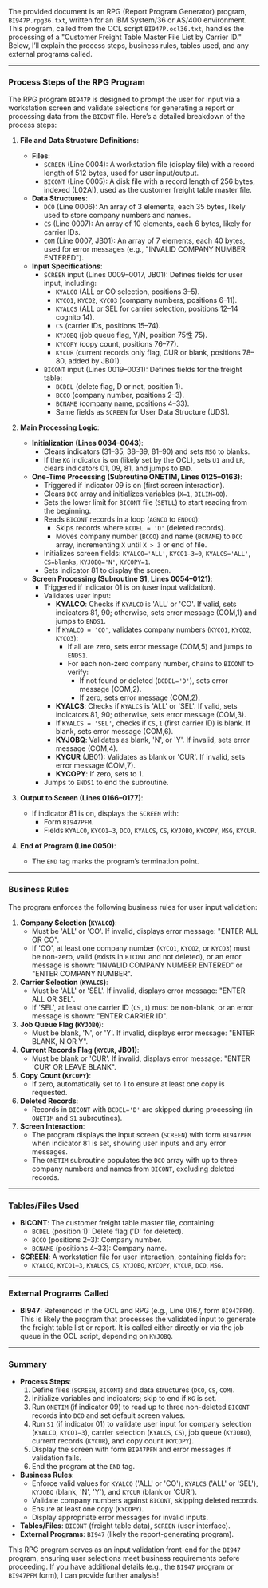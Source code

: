 The provided document is an RPG (Report Program Generator) program, `BI947P.rpg36.txt`, written for an IBM System/36 or AS/400 environment. This program, called from the OCL script `BI947P.ocl36.txt`, handles the processing of a "Customer Freight Table Master File List by Carrier ID." Below, I’ll explain the process steps, business rules, tables used, and any external programs called.

---

### Process Steps of the RPG Program

The RPG program `BI947P` is designed to prompt the user for input via a workstation screen and validate selections for generating a report or processing data from the `BICONT` file. Here’s a detailed breakdown of the process steps:

1. **File and Data Structure Definitions**:
   - **Files**:
     - `SCREEN` (Line 0004): A workstation file (display file) with a record length of 512 bytes, used for user input/output.
     - `BICONT` (Line 0005): A disk file with a record length of 256 bytes, indexed (L02AI), used as the customer freight table master file.
   - **Data Structures**:
     - `DCO` (Line 0006): An array of 3 elements, each 35 bytes, likely used to store company numbers and names.
     - `CS` (Line 0007): An array of 10 elements, each 6 bytes, likely for carrier IDs.
     - `COM` (Line 0007, JB01): An array of 7 elements, each 40 bytes, used for error messages (e.g., "INVALID COMPANY NUMBER ENTERED").
   - **Input Specifications**:
     - `SCREEN` input (Lines 0009–0017, JB01): Defines fields for user input, including:
       - `KYALCO` (ALL or CO selection, positions 3–5).
       - `KYCO1`, `KYCO2`, `KYCO3` (company numbers, positions 6–11).
       - `KYALCS` (ALL or SEL for carrier selection, positions 12–14 cognito
14).
       - `CS` (carrier IDs, positions 15–74).
       - `KYJOBQ` (job queue flag, Y/N, position 75性
75).
       - `KYCOPY` (copy count, positions 76–77).
       - `KYCUR` (current records only flag, CUR or blank, positions 78–80, added by JB01).
     - `BICONT` input (Lines 0019–0031): Defines fields for the freight table:
       - `BCDEL` (delete flag, D or not, position 1).
       - `BCCO` (company number, positions 2–3).
       - `BCNAME` (company name, positions 4–33).
       - Same fields as `SCREEN` for User Data Structure (UDS).

2. **Main Processing Logic**:
   - **Initialization (Lines 0034–0043)**:
     - Clears indicators (31–35, 38–39, 81–90) and sets `MSG` to blanks.
     - If the `KG` indicator is on (likely set by the OCL), sets `U1` and `LR`, clears indicators 01, 09, 81, and jumps to `END`.
   - **One-Time Processing (Subroutine ONETIM, Lines 0125–0163)**:
     - Triggered if indicator 09 is on (first screen interaction).
     - Clears `DCO` array and initializes variables (`X=1`, `BILIM=00`).
     - Sets the lower limit for `BICONT` file (`SETLL`) to start reading from the beginning.
     - Reads `BICONT` records in a loop (`AGNCO` to `ENDCO`):
       - Skips records where `BCDEL = 'D'` (deleted records).
       - Moves company number (`BCCO`) and name (`BCNAME`) to `DCO` array, incrementing `X` until `X > 3` or end of file.
     - Initializes screen fields: `KYALCO='ALL'`, `KYCO1–3=0`, `KYALCS='ALL'`, `CS=blanks`, `KYJOBQ='N'`, `KYCOPY=1`.
     - Sets indicator 81 to display the screen.
   - **Screen Processing (Subroutine S1, Lines 0054–0121)**:
     - Triggered if indicator 01 is on (user input validation).
     - Validates user input:
       - **KYALCO**: Checks if `KYALCO` is 'ALL' or 'CO'. If valid, sets indicators 81, 90; otherwise, sets error message (COM,1) and jumps to `ENDS1`.
       - If `KYALCO = 'CO'`, validates company numbers (`KYCO1`, `KYCO2`, `KYCO3`):
         - If all are zero, sets error message (COM,5) and jumps to `ENDS1`.
         - For each non-zero company number, chains to `BICONT` to verify:
           - If not found or deleted (`BCDEL='D'`), sets error message (COM,2).
           - If zero, sets error message (COM,2).
       - **KYALCS**: Checks if `KYALCS` is 'ALL' or 'SEL'. If valid, sets indicators 81, 90; otherwise, sets error message (COM,3).
       - If `KYALCS = 'SEL'`, checks if `CS,1` (first carrier ID) is blank. If blank, sets error message (COM,6).
       - **KYJOBQ**: Validates as blank, 'N', or 'Y'. If invalid, sets error message (COM,4).
       - **KYCUR** (JB01): Validates as blank or 'CUR'. If invalid, sets error message (COM,7).
       - **KYCOPY**: If zero, sets to 1.
     - Jumps to `ENDS1` to end the subroutine.

3. **Output to Screen (Lines 0166–0177)**:
   - If indicator 81 is on, displays the `SCREEN` with:
     - Form `BI947PFM`.
     - Fields `KYALCO`, `KYCO1–3`, `DCO`, `KYALCS`, `CS`, `KYJOBQ`, `KYCOPY`, `MSG`, `KYCUR`.

4. **End of Program (Line 0050)**:
   - The `END` tag marks the program’s termination point.

---

### Business Rules

The program enforces the following business rules for user input validation:
1. **Company Selection (`KYALCO`)**:
   - Must be 'ALL' or 'CO'. If invalid, displays error message: "ENTER ALL OR CO".
   - If 'CO', at least one company number (`KYCO1`, `KYCO2`, or `KYCO3`) must be non-zero, valid (exists in `BICONT` and not deleted), or an error message is shown: "INVALID COMPANY NUMBER ENTERED" or "ENTER COMPANY NUMBER".
2. **Carrier Selection (`KYALCS`)**:
   - Must be 'ALL' or 'SEL'. If invalid, displays error message: "ENTER ALL OR SEL".
   - If 'SEL', at least one carrier ID (`CS,1`) must be non-blank, or an error message is shown: "ENTER CARRIER ID".
3. **Job Queue Flag (`KYJOBQ`)**:
   - Must be blank, 'N', or 'Y'. If invalid, displays error message: "ENTER BLANK, N OR Y".
4. **Current Records Flag (`KYCUR`, JB01)**:
   - Must be blank or 'CUR'. If invalid, displays error message: "ENTER 'CUR' OR LEAVE BLANK".
5. **Copy Count (`KYCOPY`)**:
   - If zero, automatically set to 1 to ensure at least one copy is requested.
6. **Deleted Records**:
   - Records in `BICONT` with `BCDEL='D'` are skipped during processing (in `ONETIM` and `S1` subroutines).
7. **Screen Interaction**:
   - The program displays the input screen (`SCREEN`) with form `BI947PFM` when indicator 81 is set, showing user inputs and any error messages.
   - The `ONETIM` subroutine populates the `DCO` array with up to three company numbers and names from `BICONT`, excluding deleted records.

---

### Tables/Files Used

- **BICONT**: The customer freight table master file, containing:
  - `BCDEL` (position 1): Delete flag ('D' for deleted).
  - `BCCO` (positions 2–3): Company number.
  - `BCNAME` (positions 4–33): Company name.
- **SCREEN**: A workstation file for user interaction, containing fields for:
  - `KYALCO`, `KYCO1–3`, `KYALCS`, `CS`, `KYJOBQ`, `KYCOPY`, `KYCUR`, `DCO`, `MSG`.

---

### External Programs Called

- **BI947**: Referenced in the OCL and RPG (e.g., Line 0167, form `BI947PFM`). This is likely the program that processes the validated input to generate the freight table list or report. It is called either directly or via the job queue in the OCL script, depending on `KYJOBQ`.

---

### Summary

- **Process Steps**:
  1. Define files (`SCREEN`, `BICONT`) and data structures (`DCO`, `CS`, `COM`).
  2. Initialize variables and indicators; skip to end if `KG` is set.
  3. Run `ONETIM` (if indicator 09) to read up to three non-deleted `BICONT` records into `DCO` and set default screen values.
  4. Run `S1` (if indicator 01) to validate user input for company selection (`KYALCO`, `KYCO1–3`), carrier selection (`KYALCS`, `CS`), job queue (`KYJOBQ`), current records (`KYCUR`), and copy count (`KYCOPY`).
  5. Display the screen with form `BI947PFM` and error messages if validation fails.
  6. End the program at the `END` tag.
- **Business Rules**:
  - Enforce valid values for `KYALCO` ('ALL' or 'CO'), `KYALCS` ('ALL' or 'SEL'), `KYJOBQ` (blank, 'N', 'Y'), and `KYCUR` (blank or 'CUR').
  - Validate company numbers against `BICONT`, skipping deleted records.
  - Ensure at least one copy (`KYCOPY`).
  - Display appropriate error messages for invalid inputs.
- **Tables/Files**: `BICONT` (freight table data), `SCREEN` (user interface).
- **External Programs**: `BI947` (likely the report-generating program).

This RPG program serves as an input validation front-end for the `BI947` program, ensuring user selections meet business requirements before proceeding. If you have additional details (e.g., the `BI947` program or `BI947PFM` form), I can provide further analysis!
